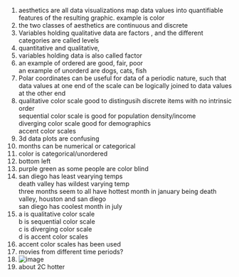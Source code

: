 1. aesthetics are all data visualizations map data values into quantifiable features of the resulting graphic.  example is color
2. the two classes of aesthetics are continuous and discrete
3. Variables holding qualitative data are factors , and the different categories are called levels
4. quantitative and qualitative,
5. variables holding data is also called factor
6. an example of ordered are good, fair, poor  
an example of unorderd are dogs, cats, fish  
7. Polar coordinates can be useful for data of a periodic nature, such that data values at one end of the scale can be logically joined to data values at the other end
8. qualitative color scale good to distingusih discrete items with no intrinsic order  
sequential color scale  is good for population density/income  
diverging color scale  good for demographics  
accent color scales  
9. 3d data plots are confusing
10. months can be numerical or categorical
11. color is categorical/unordered
12. bottom left  
13. purple green as some people are color blind
14. san diego has least vearying temps  
death valley has wildest varying temp      
three months seem to all have hottest month in january being death valley, houston and san diego  
san diego has coolest month in july
15. a is qualitative color scale  
b is sequential color scale  
c is diverging color scale  
d is accent color scales  
16. accent color scales has been used  
17. movies from different time periods?  
18. ![image](https://github.com/vmxx/IDS2024S/assets/157654839/534c815c-1672-49fe-8b65-fe0e825ed9b4)
19. about 2C hotter

